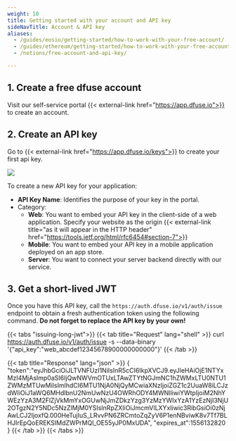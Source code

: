 ```yaml
---
weight: 10
title: Getting started with your account and API key
sideNavTitle: Account & API key
aliases:
  - /guides/eosio/getting-started/how-to-work-with-your-free-account/
  - /guides/ethereum/getting-started/how-to-work-with-your-free-account/
  - /notions/free-account-and-api-key/

---
```


## 1. Create a free dfuse account

Visit our self-service portal {{< external-link href="https://app.dfuse.io">}} to create an account.

## 2. Create an API key

Go to {{< external-link href="https://app.dfuse.io/keys">}} to create your first api key.

![](/img/api_key_creation.png)

To create a new API key for your application:

* **API Key Name**: Identifies the purpose of your key in the portal.
* Category:
  - **Web**: You want to embed your API key in the client-side of a web application. Specify your website as the origin {{< external-link title="as it will appear in the HTTP header" href="https://tools.ietf.org/html/rfc6454#section-7">}}
  - **Mobile**: You want to embed your API key in a mobile application deployed on an app store.
  - **Server**: You want to connect your server backend directly with our service.

## 3. Get a short-lived JWT

Once you have this API key, call the `https://auth.dfuse.io/v1/auth/issue` endpoint to obtain a fresh authentication token using the following command. **Do not forget to replace the API key by your own!**

{{< tabs "issuing-long-jwt">}}
{{< tab title="Request" lang="shell" >}}
curl https://auth.dfuse.io/v1/auth/issue -s --data-binary '{"api_key":"web_abcdef12345678900000000000"}'
{{< /tab >}}

{{< tab title="Response" lang="json" >}}
{
  "token":"eyJhbGciOiJLTVNFUzI1NiIsInR5cCI6IkpXVCJ9.eyJleHAiOjE1NTYxMzI4MjAsImp0aSI6IjQwNWVmOTUxLTAwZTYtNGJmNC1hZWMxLTU0NTU1ZWMzMTUwMiIsImlhdCI6MTU1NjA0NjQyMCwiaXNzIjoiZGZ1c2UuaW8iLCJzdWIiOiJ1aWQ6MHdlbnU2NmUwNzU4OWRhODY4MWNlIiwiYWtpIjoiM2NhYWEzYzA3M2FlZjVkMmYxOGUwNjJmZDkzYzg3YzMzYWIxYzA1YzEzNjI3NjU2OTgzN2Y5NDc5NzZlMjM0YSIsInRpZXIiOiJmcmVlLXYxIiwic3RibGsiOi0zNjAwLCJ2IjoxfQ.000HeTujIuS_LRvvPN6ZRCmtoZqZyV6P1enNBviwK8v7Tf7BLHJIrEpQoEREKSIMdZWPrMQl_OE55yJP0MxUDA",
  "expires_at":1556132820
}
{{< /tab >}}
{{< /tabs >}}
